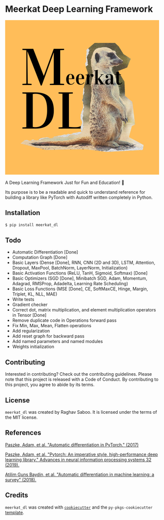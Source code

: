 # Meerkat Deep Learning Framework

![MeerkatDL](./misc/meerkatdl.png)

A Deep Learning Framework Just for Fun and Education! 🥳

Its purpose is to be a readable and quick to understand reference for building a library like PyTorch with Autodiff written completely in Python.

## Installation

```bash
$ pip install meerkat_dl
```

## Todo

- Automatic Differentiation [Done]
- Computation Graph [Done]
- Basic Layers (Dense [Done], RNN, CNN (2D and 3D), LSTM, Attention, Dropout, MaxPool, BatchNorm, LayerNorm, Initialization)
- Basic Activation Functions (ReLU, TanH, Sigmoid, Softmax) [Done]
- Basic Optimizers (SGD [Done], Minibatch SGD, Adam, Momentum, Adagrad, RMSProp, Adadelta, Learning Rate Scheduling)
- Basic Loss Functions (MSE [Done], CE, SoftMaxCE, Hinge, Margin, Triplet, KL, NLL, MAE)
- Write tests
- Gradient checker
- Correct dot, matrix multiplication, and element multiplication operators in Tensor [Done]
- Remove duplicate code in Operations forward pass
- Fix Min, Max, Mean, Flatten operations
- Add regularization
- Add reset graph for backward pass
- Add named parameters and named modules 
- Weights initialization

## Contributing

Interested in contributing? Check out the contributing guidelines. Please note that this project is released with a Code of Conduct. By contributing to this project, you agree to abide by its terms.

## License

`meerkat_dl` was created by Raghav Saboo. It is licensed under the terms of the MIT license.

## References

[Paszke, Adam, et al. "Automatic differentiation in PyTorch." (2017)](https://openreview.net/pdf?id=BJJsrmfCZ)

[Paszke, Adam, et al. "Pytorch: An imperative style, high-performance deep learning library." Advances in neural information processing systems 32 (2019).](https://proceedings.neurips.cc/paper_files/paper/2019/hash/bdbca288fee7f92f2bfa9f7012727740-Abstract.html)

[Atilim Guns Baydin, et al. "Automatic differentiation in machine learning: a survey" (2018).](https://arxiv.org/pdf/1502.05767.pdf)

## Credits

`meerkat_dl` was created with [`cookiecutter`](https://cookiecutter.readthedocs.io/en/latest/) and the `py-pkgs-cookiecutter` [template](https://github.com/py-pkgs/py-pkgs-cookiecutter).
